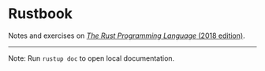 # Rustbook

Notes and exercises on [_The Rust Programming Language_ (2018 edition)](https://doc.rust-lang.org/stable/book/).


----

Note: Run `rustup doc` to open local documentation.


